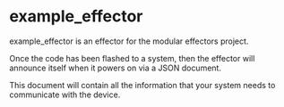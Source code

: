 # example_effector

example_effector is an effector for the modular effectors project.

Once the code has been flashed to a system, then the effector will announce itself when it powers on via a JSON document.

This document will contain all the information that your system needs to communicate with the device.

